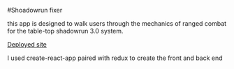 #Shoadowrun fixer

this app is designed to walk users through the mechanics of ranged combat for the table-top shadowrun 3.0 system.

[Deployed site](http://spencerrosio.net)

I used create-react-app paired with redux to create the front and back end
